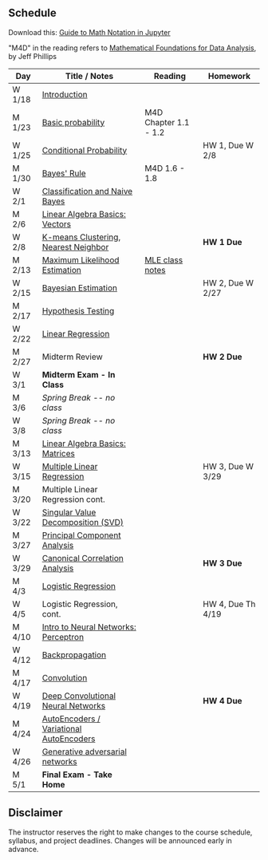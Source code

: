 ## Schedule

Download this: [Guide to Math Notation in Jupyter](examples/MathNotationGuide.ipynb)

"M4D" in the reading refers to [Mathematical Foundations for Data Analysis](http://www.cs.utah.edu/~jeffp/M4D/M4D.html), by Jeff Phillips

| Day      | Title / Notes                                                      | Reading         | Homework                                   |
|----------|--------------------------------------------------------------------|-----------------|--------------------------------------------|
| W 1/18  | [Introduction](lectures/FoDA-01_18.pdf)              |              |                                            |
| M 1/23  | [Basic probability](lectures/FoDA-01:23.pdf)         |  M4D Chapter 1.1 - 1.2   |                                      |
| W 1/25  | [Conditional Probability](lectures/ConditionalProb-01:25.pdf)  |  | HW 1, Due W 2/8                            |
| M 1/30  | [Bayes' Rule](lectures/BayesRule-01:30.pdf)          |  M4D 1.6 - 1.8    |           |
| W 2/1   | [Classification and Naive Bayes](lectures/NaiveBayes-02:01.pdf)               |    |                                            |
| M 2/6   | [Linear Algebra Basics: Vectors](lectures/Vectors-02:06.pdf) |           |           |
| W 2/8   | [K-means Clustering, Nearest Neighbor](lectures/Clustering-02:08.pdf)         |                 | **HW 1 Due**  |
| M 2/13  | [Maximum Likelihood Estimation](lectures/MLE-02:13.pdf) | [MLE class notes](lectures/MLE-notes-02:13.pdf) |   |
| W 2/15  | [Bayesian Estimation](lectures/BayesianEstimation-2:15.pdf) |   | HW 2, Due W 2/27 |
| M 2/17  | [Hypothesis Testing](lectures/HypothesisTesting-02:20.pdf)|  |  |
| W 2/22  | [Linear Regression](lectures/LinearRegression-02:22.pdf) | |  |
| M 2/27  | Midterm Review | | **HW 2 Due** |
| W 3/1   | **Midterm Exam - In Class**  |   |    |
| M 3/6   | *Spring Break -- no class* | | |
| W 3/8   | *Spring Break -- no class* | | |
| M 3/13  | [Linear Algebra Basics: Matrices](lectures/Matrices-03:13.pdf) |   |   | 
| W 3/15  | [Multiple Linear Regression](lectures/MLR-03:15.pdf)  |   | HW 3, Due W 3/29 |
| M 3/20  | Multiple Linear Regression cont. |         |  |
| W 3/22  | [Singular Value Decomposition (SVD)](lectures/PCA-03:22.pdf) |  |   |
| M 3/27  | [Principal Component Analysis](lectures/PCA-03:27.pdf) |  |  |
| W 3/29  | [Canonical Correlation Analysis](lectures/CCA-03:29.pdf) |  | **HW 3 Due** |
| M 4/3   | [Logistic Regression](lectures/LogisticRegression-04:05.pdf) |  |  |
| W 4/5   | Logistic Regression, cont. |         | HW 4, Due Th 4/19 |
| M 4/10  | [Intro to Neural Networks: Perceptron](lectures/IntroNN-Perceptron-04:10.pdf)|   |        |
| W 4/12  | [Backpropagation](lectures/Backprop-04:12.pdf) |         |    |
| M 4/17  | [Convolution](lectures/SGD&Convolution-04:17.pdf) |         |  |
| W 4/19  | [Deep Convolutional Neural Networks](lectures/DNN-04:19.pdf) |  |**HW 4 Due** |
| M 4/24  | [AutoEncoders / Variational AutoEncoders](lectures/VAE-04:24.pdf) |    |   |
| W 4/26  | [Generative adversarial networks](lectures/GenerativeAdversarialModels-4:26.pdf) |   |   |
| M 5/1   | **Final Exam - Take Home** |   |   |


## Disclaimer

The instructor reserves the right to make changes to the course schedule, syllabus, and project deadlines. Changes will be announced early in advance.
